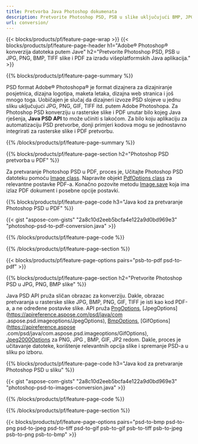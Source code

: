 ```yaml
---
title: Pretvorba Java Photoshop dokumenata
description: Pretvorite Photoshop PSD, PSB u slike uključujući BMP, JPG, PNG, TIFF i PDF putem Java biblioteke.
url: conversion/
---
```


{{< blocks/products/pf/feature-page-wrap >}}
{{< blocks/products/pf/feature-page-header h1="Adobe® Photoshop® konverzija datoteka putem Jave" h2="Pretvorite Photoshop PSD, PSB u JPG, PNG, BMP, TIFF slike i PDF za izradu višeplatformskih Java aplikacija." >}}

{{% blocks/products/pf/feature-page-summary %}}

PSD format Adobe® Photoshopa® je format dizajnera za dizajniranje posjetnica, dizajna logotipa, maketa letaka, dizajna web stranica i još mnogo toga. Uobičajen je slučaj da dizajneri izvoze PSD slojeve u jednu sliku uključujući JPG, PNG, GIF, TIFF itd. putem Adobe Photoshopa. Za Photoshop PSD konverziju u rasterske slike i PDF unutar bilo kojeg Java rješenja, **Java PSD API** to može učiniti s lakoćom. Za bilo koju aplikaciju za automatizaciju PSD pretvorbe, donji primjeri kodova mogu se jednostavno integrirati za rasterske slike i PDF pretvorbu.

{{% /blocks/products/pf/feature-page-summary  %}}

{{% blocks/products/pf/feature-page-section  h2="Photoshop PSD pretvorba u PDF" %}}

Za pretvaranje Photoshop PSD u PDF, proces je, Učitajte Photoshop PSD datoteku pomoću [Image class](https://apireference.aspose.com/psd/java/com.aspose.psd/Image). Napravite objekt [PdfOptions class](https://apireference.aspose.com/psd/java/com.aspose.psd.imageoptions/PdfOptions) za relevantne postavke PDF-a. Konačno pozovite metodu [Image.save](https://apireference.aspose.com/psd/java/com.aspose.psd/Image#save-java.lang.String-com.aspose.psd.ImageOptionsBase-) koja ima izlaz PDF dokument i posebne opcije postavki.

{{% blocks/products/pf/feature-page-code h3="Java kod za pretvaranje Photoshop PSD u PDF" %}}

{{< gist "aspose-com-gists" "2a8c10d2eeb5bcfa4e122a9d0bd969e3" "photoshop-psd-to-pdf-conversion.java" >}}

{{% /blocks/products/pf/feature-page-code  %}}

{{% /blocks/products/pf/feature-page-section %}}

{{< blocks/products/pf/feature-page-options pairs="psb-to-pdf psd-to-pdf" >}}

{{% blocks/products/pf/feature-page-section  h2="Pretvorite Photoshop PSD u JPG, PNG, BMP slike" %}}

Java PSD API pruža sličan obrazac za konverziju. Dakle, obrazac pretvaranja u rasterske slike JPG, BMP, PNG, GIF, TIFF je isti kao kod PDF-a, a ne određene postavke slike. API pruža [PngOptions](https://apireference.aspose.com/psd/java/com.aspose.psd.imageoptions/PngOptions), [JpegOptions](https://apireference.aspose.com/psd/java/com .aspose.psd.imageoptions/JpegOptions), [BmpOptions](https://apireference.aspose.com/psd/java/com.aspose.psd.imageoptions/BmpOptions), [GifOptions](https://apireference.aspose .com/psd/java/com.aspose.psd.imageoptions/GifOptions), [Jpeg2000Options](https://apireference.aspose.com/psd/java/com.aspose.psd.imageoptions/Jpeg2000Options) za PNG, JPG , BMP, GIF, JP2 redom. Dakle, proces je učitavanje datoteke, korištenje relevantnih opcija slike i spremanje PSD-a u sliku po izboru.

{{% blocks/products/pf/feature-page-code h3="Java kod za pretvaranje Photoshop PSD u sliku" %}}

{{< gist "aspose-com-gists" "2a8c10d2eeb5bcfa4e122a9d0bd969e3" "photoshop-psd-to-images-conversion.java" >}}

{{% /blocks/products/pf/feature-page-code  %}}

{{% /blocks/products/pf/feature-page-section %}}

{{< blocks/products/pf/feature-page-options pairs="psd-to-bmp psd-to-png psd-to-jpeg psd-to-tiff psd-to-gif psb-to-gif psb-to-tiff psb-to-jpeg psb-to-png psb-to-bmp" >}}
